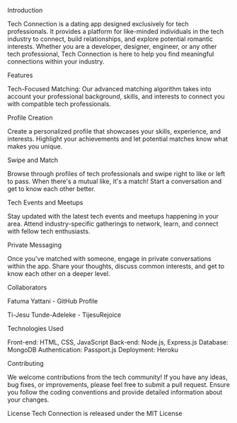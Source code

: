 Introduction

Tech Connection is a dating app designed exclusively for tech professionals. It provides a platform for like-minded individuals in the tech industry to connect, build relationships, and explore potential romantic interests. Whether you are a developer, designer, engineer, or any other tech professional, Tech Connection is here to help you find meaningful connections within your industry.

Features

Tech-Focused Matching: Our advanced matching algorithm takes into account your professional background, skills, and interests to connect you with compatible tech professionals.

Profile Creation

Create a personalized profile that showcases your skills, experience, and interests. Highlight your achievements and let potential matches know what makes you unique.

Swipe and Match

Browse through profiles of tech professionals and swipe right to like or left to pass. When there's a mutual like, it's a match! Start a conversation and get to know each other better.

Tech Events and Meetups

Stay updated with the latest tech events and meetups happening in your area. Attend industry-specific gatherings to network, learn, and connect with fellow tech enthusiasts.

Private Messaging

Once you've matched with someone, engage in private conversations within the app. Share your thoughts, discuss common interests, and get to know each other on a deeper level.

Collaborators

Fatuma Yattani - GitHub Profile

Ti-Jesu Tunde-Adeleke - TijesuRejoice

Technologies Used

Front-end: HTML, CSS, JavaScript
Back-end: Node.js, Express.js
Database: MongoDB
Authentication: Passport.js
Deployment: Heroku

Contributing

We welcome contributions from the tech community! If you have any ideas, bug fixes, or improvements, please feel free to submit a pull request. Ensure you follow the coding conventions and provide detailed information about your changes.

License
Tech Connection is released under the MIT License
